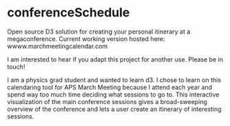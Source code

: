 conferenceSchedule
==================

Open source D3 solution for creating your personal itinerary at a megaconference. Current working version hosted here: wwww.marchmeetingcalendar.com

I am interested to hear if you adapt this project for another use. Please be in touch!

I am a physics grad student and wanted to learn d3.  I chose to learn on this calendaring tool for APS March Meeting because I attend each year and spend way too much time deciding what sessions to go to.  This interactive visualization of the main conference sessions gives a broad-sweeping overview of the conference and lets a user create an itinerary of interesting sessions.

